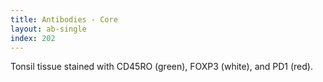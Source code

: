 ```yaml
---
title: Antibodies - Core
layout: ab-single
index: 202
---
```

Tonsil tissue stained with CD45RO (green), FOXP3 (white), and PD1 (red).